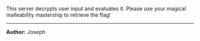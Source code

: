 This server decrypts user input and evaluates it. Please use your magical malleability mastership to retrieve the flag!

---
**Author:** Joseph  